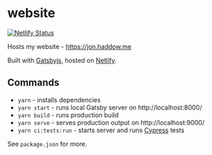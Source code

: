 # website

[![Netlify Status](https://api.netlify.com/api/v1/badges/e131ce01-7c33-4c35-a5b0-1f7391ec2d03/deploy-status)](https://app.netlify.com/sites/awesome-shaw-a97bfe/deploys)

Hosts my website - https://jon.haddow.me

Built with [Gatsbyjs](https://www.gatsbyjs.org/), hosted on [Netlify](https://www.netlify.com/).

## Commands

-   `yarn` - installs dependencies
-   `yarn start` - runs local Gatsby server on http://localhost:8000/
-   `yarn build` - runs production build
-   `yarn serve` - serves production output on http://localhost:9000/
-   `yarn ci:tests:run` - starts server and runs [Cypress](https://www.cypress.io/) tests

See `package.json` for more.
